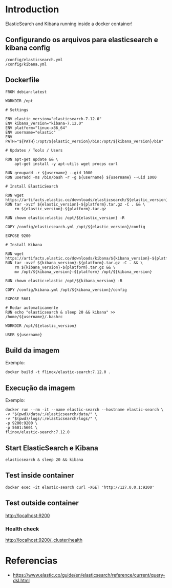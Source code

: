 # Introduction 
ElasticSearch and Kibana running inside a docker container!

## Configurando os arquivos para elasticsearch e kibana **config**
```
/config/elasticsearch.yml
/config/kibana.yml
```

## Dockerfile
```
FROM debian:latest

WORKDIR /opt

# Settings

ENV elastic_version="elasticsearch-7.12.0"
ENV kibana_version="kibana-7.12.0"
ENV platform="linux-x86_64" 
ENV username="elastic"
ENV PATH="${PATH}:/opt/${elastic_version}/bin:/opt/${kibana_version}/bin"

# Updates / Tools / Users

RUN apt-get update && \
    apt-get install -y apt-utils wget procps curl

RUN groupadd -r ${username} --gid 1000
RUN useradd -ms /bin/bash -r -g ${username} ${username} --uid 1000

# Install ElasticSearch

RUN wget https://artifacts.elastic.co/downloads/elasticsearch/${elastic_version}-${platform}.tar.gz 
RUN tar -xvzf ${elastic_version}-${platform}.tar.gz -C . && \
    rm ${elastic_version}-${platform}.tar.gz

RUN chown elastic:elastic /opt/${elastic_version} -R

COPY /config/elasticsearch.yml /opt/${elastic_version}/config

EXPOSE 9200

# Install Kibana

RUN wget https://artifacts.elastic.co/downloads/kibana/${kibana_version}-${platform}.tar.gz 
RUN tar -xvzf ${kibana_version}-${platform}.tar.gz -C . && \
    rm ${kibana_version}-${platform}.tar.gz && \
    mv /opt/${kibana_version}-${platform} /opt/${kibana_version}    

RUN chown elastic:elastic /opt/${kibana_version} -R

COPY /config/kibana.yml /opt/${kibana_version}/config

EXPOSE 5601

# Rodar automaticamente
RUN echo "elasticsearch & sleep 20 && kibana" >> /home/${username}/.bashrc 

WORKDIR /opt/${elastic_version}

USER ${username}
```

## Build da imagem
Exemplo:
```
docker build -t flinox/elastic-search:7.12.0 .
```

## Execução da imagem 
Exemplo:
```
docker run --rm -it --name elastic-search --hostname elastic-search \
-v "$(pwd)/data/:/elasticsearch/data/" \
-v "$(pwd)/logs/:/elasticsearch/logs/" \
-p 9200:9200 \
-p 5601:5601 \
flinox/elastic-search:7.12.0
```

## Start ElasticSearch e Kibana
```
elasticsearch & sleep 20 && kibana
```

## Test inside container
```
docker exec -it elastic-search curl -XGET 'http://127.0.0.1:9200'
```

## Test outside container
[http://localhost:9200](http://localhost:9200)

### Health check
[http://localhost:9200/_cluster/health](http://localhost:9200/_cluster/health)



# Referencias
- https://www.elastic.co/guide/en/elasticsearch/reference/current/query-dsl.html